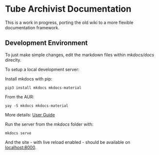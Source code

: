# Tube Archivist Documentation

This is a work in progress, porting the old wiki to a more flexible documentation framework.


## Development Environment

To just make simple changes, edit the markdown files within *mkdocs/docs* direclty.

To setup a local development server:

Install mkdocs with pip:
```
pip3 install mkdocs mkdocs-material
```

From the AUR:
```
yay -S mkdocs mkdocs-material
```

More details: [User Guide](https://www.mkdocs.org/user-guide/installation/)

Run the server from the *mkdocs* folder with:
```
mkdocs serve
```

And the site - with live reload enabled - should be available on [localhost:8000](http://localhost:8000/).
